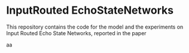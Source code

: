 # InputRouted EchoStateNetworks
 This repository contains the code for the model and the experiments on Input Routed Echo State Networks, reported in the paper

aa
